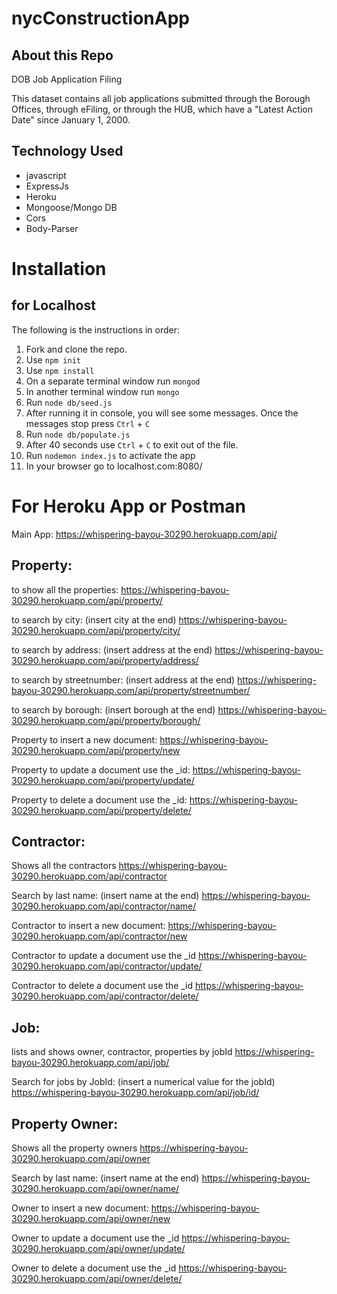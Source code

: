 # nycConstructionApp

## About this Repo
DOB Job Application Filing

This dataset contains all job applications submitted through the Borough Offices, through eFiling, or through the HUB, which have a "Latest Action Date" since January 1, 2000.

## Technology Used
 * javascript
 * ExpressJs
 * Heroku
 * Mongoose/Mongo DB
 * Cors
 * Body-Parser

# Installation
## for Localhost

The following is the instructions in order:
1. Fork and clone the repo.
2. Use `npm init`
3. Use `npm install`
4. On a separate terminal window run `mongod`
5. In another terminal window run `mongo`
6. Run `node db/seed.js`
7. After running it in console, you  will see some messages. Once the messages stop press `Ctrl` + `C`
8. Run `node db/populate.js`
9. After 40 seconds use `Ctrl` + `C` to exit out of the file.
10. Run `nodemon index.js` to activate the app
11. In your browser go to localhost.com:8080/

# For Heroku App or Postman

Main App:
https://whispering-bayou-30290.herokuapp.com/api/

## Property:

to show all the properties:
https://whispering-bayou-30290.herokuapp.com/api/property/

to search by city:
(insert city at the end)
https://whispering-bayou-30290.herokuapp.com/api/property/city/

to search by address:
(insert address at the end)
https://whispering-bayou-30290.herokuapp.com/api/property/address/

to search by streetnumber:
(insert address at the end)
https://whispering-bayou-30290.herokuapp.com/api/property/streetnumber/

to search by borough:
(insert borough at the end)
https://whispering-bayou-30290.herokuapp.com/api/property/borough/

Property to insert a new document:
https://whispering-bayou-30290.herokuapp.com/api/property/new

Property to update a document use the _id:
https://whispering-bayou-30290.herokuapp.com/api/property/update/

Property to delete a document use the _id:
https://whispering-bayou-30290.herokuapp.com/api/property/delete/

## Contractor:

Shows all the contractors
https://whispering-bayou-30290.herokuapp.com/api/contractor

Search by last name:
(insert name at the end)
https://whispering-bayou-30290.herokuapp.com/api/contractor/name/

Contractor to insert a new document:
https://whispering-bayou-30290.herokuapp.com/api/contractor/new

Contractor to update a document use the _id
https://whispering-bayou-30290.herokuapp.com/api/contractor/update/

Contractor to delete a document use the _id
https://whispering-bayou-30290.herokuapp.com/api/contractor/delete/


## Job:

lists and shows owner, contractor, properties by jobId
https://whispering-bayou-30290.herokuapp.com/api/job/

Search for jobs by JobId:
(insert a numerical value for the jobId)
https://whispering-bayou-30290.herokuapp.com/api/job/id/

## Property Owner:

Shows all the property owners
https://whispering-bayou-30290.herokuapp.com/api/owner

Search by last name:
(insert name at the end)
https://whispering-bayou-30290.herokuapp.com/api/owner/name/

Owner to insert a new document:
https://whispering-bayou-30290.herokuapp.com/api/owner/new

Owner to update a document use the _id
https://whispering-bayou-30290.herokuapp.com/api/owner/update/

Owner to delete a document use the _id
https://whispering-bayou-30290.herokuapp.com/api/owner/delete/
